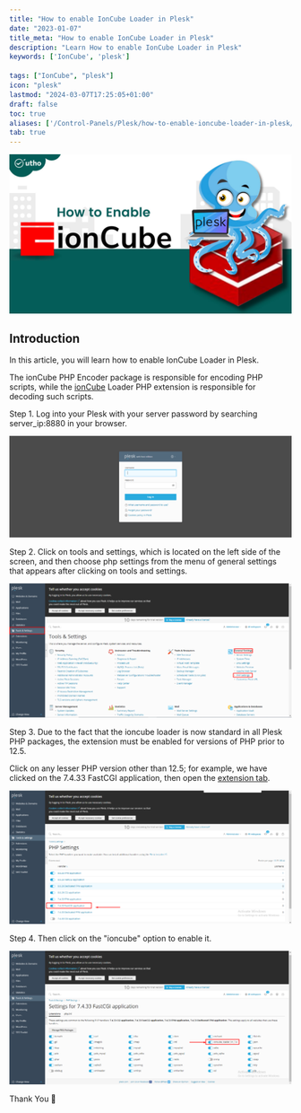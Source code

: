 ```yaml
---
title: "How to enable IonCube Loader in Plesk"
date: "2023-01-07"
title_meta: "How to enable IonCube Loader in Plesk"
description: "Learn How to enable IonCube Loader in Plesk"
keywords: ['IonCube', 'plesk']

tags: ["IonCube", "plesk"]
icon: "plesk"
lastmod: "2024-03-07T17:25:05+01:00"
draft: false
toc: true
aliases: ['/Control-Panels/Plesk/how-to-enable-ioncube-loader-in-plesk/']
tab: true
---
```


![How to enable IonCube Loader in Plesk](images/How-to-enable-IonCube-Loader-in-Plesk_utho.jpg)

## Introduction

In this article, you will learn how to enable IonCube Loader in Plesk.

The ionCube PHP Encoder package is responsible for encoding PHP scripts, while the [ionCube](https://www.ioncube.com/) Loader PHP extension is responsible for decoding such scripts.

Step 1. Log into your Plesk with your server password by searching server\_ip:8880 in your browser.

![command output](images/image-679-1024x367.png)

Step 2. Click on tools and settings, which is located on the left side of the screen, and then choose php settings from the menu of general settings that appears after clicking on tools and settings.

![enable IonCube Loader in Plesk](images/image-749-1024x485.png)

Step 3. Due to the fact that the ioncube loader is now standard in all Plesk PHP packages, the extension must be enabled for versions of PHP prior to 12.5.

Click on any lesser PHP version other than 12.5; for example, we have clicked on the 7.4.33 FastCGI application, then open the [extension tab](https://utho.com/docs/tutorial/how-to-add-or-remove-components-in-plesk/).

![enable IonCube Loader in Plesk](images/image-750-1024x485.png)

Step 4. Then click on the "ioncube" option to enable it.

![output](images/image-751-1024x483.png)

Thank You 🙂

